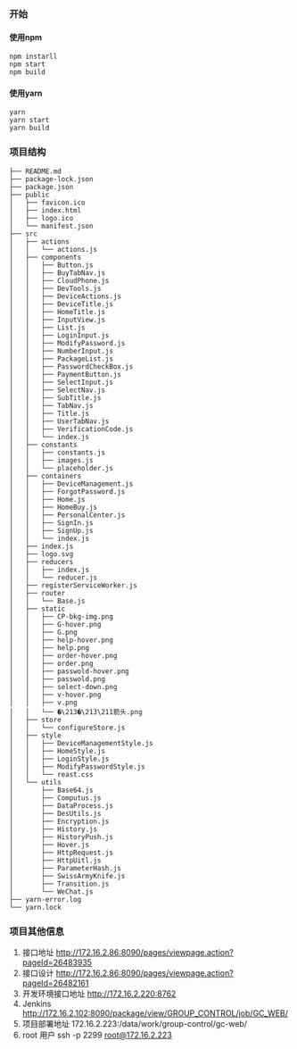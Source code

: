 ### 开始

#### 使用npm
```
npm instarll
npm start
npm build
```
#### 使用yarn

```
yarn
yarn start
yarn build
```

### 项目结构
```
├── README.md
├── package-lock.json
├── package.json
├── public
│   ├── favicon.ico
│   ├── index.html
│   ├── logo.ico
│   └── manifest.json
├── src
│   ├── actions
│   │   └── actions.js
│   ├── components
│   │   ├── Button.js
│   │   ├── BuyTabNav.js
│   │   ├── CloudPhone.js
│   │   ├── DevTools.js
│   │   ├── DeviceActions.js
│   │   ├── DeviceTitle.js
│   │   ├── HomeTitle.js
│   │   ├── InputView.js
│   │   ├── List.js
│   │   ├── LoginInput.js
│   │   ├── ModifyPassword.js
│   │   ├── NumberInput.js
│   │   ├── PackageList.js
│   │   ├── PasswordCheckBox.js
│   │   ├── PaymentButton.js
│   │   ├── SelectInput.js
│   │   ├── SelectNav.js
│   │   ├── SubTitle.js
│   │   ├── TabNav.js
│   │   ├── Title.js
│   │   ├── UserTabNav.js
│   │   ├── VerificationCode.js
│   │   └── index.js
│   ├── constants
│   │   ├── constants.js
│   │   ├── images.js
│   │   └── placeholder.js
│   ├── containers
│   │   ├── DeviceManagement.js
│   │   ├── ForgotPassword.js
│   │   ├── Home.js
│   │   ├── HomeBuy.js
│   │   ├── PersonalCenter.js
│   │   ├── SignIn.js
│   │   ├── SignUp.js
│   │   └── index.js
│   ├── index.js
│   ├── logo.svg
│   ├── reducers
│   │   ├── index.js
│   │   └── reducer.js
│   ├── registerServiceWorker.js
│   ├── router
│   │   └── Base.js
│   ├── static
│   │   ├── CP-bkg-img.png
│   │   ├── G-hover.png
│   │   ├── G.png
│   │   ├── help-hover.png
│   │   ├── help.png
│   │   ├── order-hover.png
│   │   ├── order.png
│   │   ├── passwold-hover.png
│   │   ├── passwold.png
│   │   ├── select-down.png
│   │   ├── v-hover.png
│   │   ├── v.png
│   │   └── �\213�\213\211箭头.png
│   ├── store
│   │   └── configureStore.js
│   ├── style
│   │   ├── DeviceManagementStyle.js
│   │   ├── HomeStyle.js
│   │   ├── LoginStyle.js
│   │   ├── ModifyPasswordStyle.js
│   │   └── reast.css
│   └── utils
│       ├── Base64.js
│       ├── Computus.js
│       ├── DataProcess.js
│       ├── DesUtils.js
│       ├── Encryption.js
│       ├── History.js
│       ├── HistoryPush.js
│       ├── Hover.js
│       ├── HttpRequest.js
│       ├── HttpUitl.js
│       ├── ParameterHash.js
│       ├── SwissArmyKnife.js
│       ├── Transition.js
│       └── WeChat.js
├── yarn-error.log
└── yarn.lock

```

### 项目其他信息

1. 接口地址 http://172.16.2.86:8090/pages/viewpage.action?pageId=26483935
2. 接口设计 http://172.16.2.86:8090/pages/viewpage.action?pageId=26482161
3. 开发环境接口地址 http://172.16.2.220:8762
4. Jenkins http://172.16.2.102:8090/package/view/GROUP_CONTROL/job/GC_WEB/
5. 项目部署地址 172.16.2.223:/data/work/group-control/gc-web/
6. root 用户 ssh -p 2299 root@172.16.2.223

